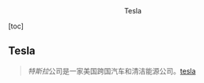 <center>Tesla</center>





[toc]









## Tesla

> *特斯拉*公司是一家美国跨国汽车和清洁能源公司。[tesla](https://www.tesla.com/)







